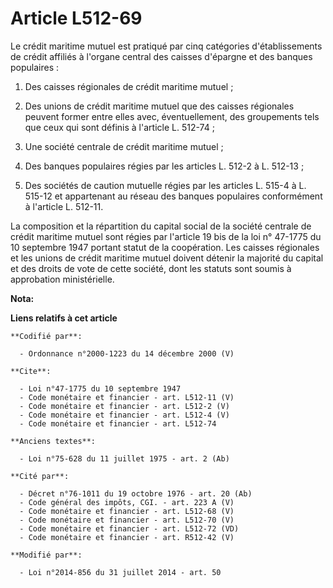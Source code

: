 # Article L512-69

Le crédit maritime mutuel est pratiqué par cinq catégories d'établissements de crédit affiliés à l'organe central des caisses
d'épargne et des banques populaires : 

1. Des caisses régionales de crédit maritime mutuel ; 

2. Des unions de crédit maritime mutuel que des caisses régionales peuvent former entre elles avec, éventuellement, des
groupements tels que ceux qui sont définis à l'article L. 512-74 ; 

3. Une société centrale de crédit maritime mutuel ; 

4. Des banques populaires régies par les articles L. 512-2 à L. 512-13 ; 

5. Des sociétés de caution mutuelle régies par les articles L. 515-4 à L. 515-12 et appartenant au réseau des banques
populaires conformément à l'article L. 512-11. 

La composition et la répartition du capital social de la société centrale de crédit maritime mutuel sont régies par l'article
19 bis de la loi n° 47-1775 du 10 septembre 1947 portant statut de la coopération. Les caisses régionales et les unions de
crédit maritime mutuel doivent détenir la majorité du capital et des droits de vote de cette société, dont les statuts sont
soumis à approbation ministérielle.

**Nota:**



**Liens relatifs à cet article**

	**Codifié par**:

	  - Ordonnance n°2000-1223 du 14 décembre 2000 (V)

	**Cite**:

	  - Loi n°47-1775 du 10 septembre 1947
	  - Code monétaire et financier - art. L512-11 (V)
	  - Code monétaire et financier - art. L512-2 (V)
	  - Code monétaire et financier - art. L512-4 (V)
	  - Code monétaire et financier - art. L512-74

	**Anciens textes**:

	  - Loi n°75-628 du 11 juillet 1975 - art. 2 (Ab)

	**Cité par**:

	  - Décret n°76-1011 du 19 octobre 1976 - art. 20 (Ab)
	  - Code général des impôts, CGI. - art. 223 A (V)
	  - Code monétaire et financier - art. L512-68 (V)
	  - Code monétaire et financier - art. L512-70 (V)
	  - Code monétaire et financier - art. L512-72 (VD)
	  - Code monétaire et financier - art. R512-42 (V)

	**Modifié par**:

	  - Loi n°2014-856 du 31 juillet 2014 - art. 50
